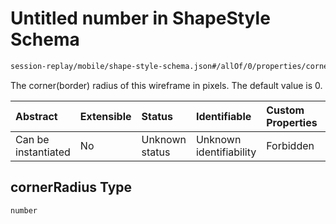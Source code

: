 # Untitled number in ShapeStyle Schema

```txt
session-replay/mobile/shape-style-schema.json#/allOf/0/properties/cornerRadius
```

The corner(border) radius of this wireframe in pixels. The default value is 0.

| Abstract            | Extensible | Status         | Identifiable            | Custom Properties | Additional Properties | Access Restrictions | Defined In                                                                                               |
| :------------------ | :--------- | :------------- | :---------------------- | :---------------- | :-------------------- | :------------------ | :------------------------------------------------------------------------------------------------------- |
| Can be instantiated | No         | Unknown status | Unknown identifiability | Forbidden         | Allowed               | Read only           | [shape-style-schema.json\*](../out/session-replay/mobile/shape-style-schema.json "open original schema") |

## cornerRadius Type

`number`
